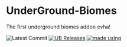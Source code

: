 # UnderGround-Biomes
The first underground biomes addon evha!

![Latest Commit](https://img.shields.io/github/last-commit/ENDERZOMBI102/underground-biomes)
[![UB Releases](https://img.shields.io/github/downloads/ENDERZOMBI102/underground-biomes/total.svg?label=Downloads)](https://github.com/ENDERZOMBI102/UnderGround-Biomes/releases/)
[![made using](https://img.shields.io/badge/Made%20using-Bridge.-blue)](https://github.com/solvedDev/bridge.)
